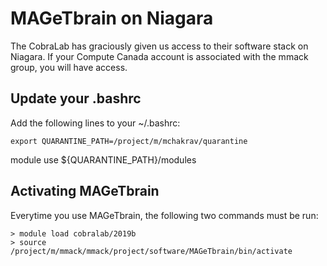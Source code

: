 # MAGeTbrain on Niagara
The CobraLab has graciously given us access to their software stack on Niagara. If your Compute Canada account is associated with the mmack group, you will have access. 
## Update your .bashrc
Add the following lines to your ~/.bashrc:

    export QUARANTINE_PATH=/project/m/mchakrav/quarantine

module use ${QUARANTINE_PATH}/modules

## Activating MAGeTbrain
Everytime you use MAGeTbrain, the following two commands must be run:

    > module load cobralab/2019b
    > source /project/m/mmack/mmack/project/software/MAGeTbrain/bin/activate
    
    

<!--stackedit_data:
eyJoaXN0b3J5IjpbMTEzMjM1MzEwMV19
-->